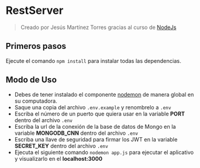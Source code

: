# RestServer
>Creado por Jesús Martínez Torres gracias al curso de [NodeJs](https://www.udemy.com/course/node-de-cero-a-experto)

## Primeros pasos
Ejecute el comando `npm install` para instalar todas las dependencias.

## Modo de Uso
* Debes de tener instalado el componente [nodemon](https://www.npmjs.com/package/nodemon) de manera global en su computadora.
* Saque una copia del archivo `.env.example` y renombrelo a `.env`
* Escriba el número de un puerto que quiera usar en la variable **PORT** dentro del archivo `.env`
* Escriba la url de la conexión de la base de datos de Mongo en la variable **MONGODB_CNN** dentro del archivo `.env`
* Escriba una llave de seguridad para firmar los JWT en la variable **SECRET_KEY** dentro del archivo `.env`
* Ejecuta el siguiente comando `nodemon app.js` para ejecutar el aplicativo y visualizarlo en el **localhost:3000**